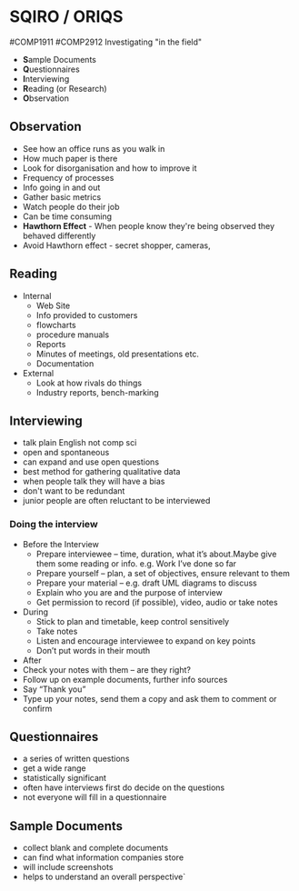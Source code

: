 # SQIRO / ORIQS
#COMP1911 #COMP2912 
Investigating "in the field"
- **S**ample Documents
- **Q**uestionnaires
- **I**nterviewing
- **R**eading (or Research)
- **O**bservation
## Observation
- See how an office runs as you walk in
- How much paper is there
- Look for disorganisation and how to improve it
- Frequency of processes
- Info going in and out
- Gather basic metrics
- Watch people do their job
- Can be time consuming
- **Hawthorn Effect** - When people know they're being observed they behaved differently
- Avoid Hawthorn effect - secret shopper, cameras, 
## Reading
- Internal
	- Web Site
	- Info provided to customers
	- flowcharts
	- procedure manuals
	- Reports
	- Minutes of meetings, old presentations etc.
	- Documentation
- External
	- Look at how rivals do things
	- Industry reports, bench-marking
## Interviewing
- talk plain English not comp sci
- open and spontaneous
- can expand and use open questions 
- best method for gathering qualitative data
- when people talk they will have a bias
- don't want to be redundant
- junior people are often reluctant to be interviewed
### Doing the interview
- Before the Interview
	- Prepare interviewee – time, duration, what it’s about.Maybe give them some reading or info. e.g. Work I’ve done so far
	- Prepare yourself – plan, a set of objectives, ensure relevant to them
	- Prepare your material – e.g. draft UML diagrams to discuss
	- Explain who you are and the purpose of interview
	- Get permission to record (if possible), video, audio or take notes
- During
	- Stick to plan and timetable, keep control sensitively
	- Take notes
	- Listen and encourage interviewee to expand on key points
	- Don’t put words in their mouth
- After
- Check your notes with them – are they right?
- Follow up on example documents, further info sources
- Say “Thank you”
- Type up your notes, send them a copy and ask them to comment or confirm
## Questionnaires
- a series of written questions
- get a wide range
- statistically significant
- often have interviews first do decide on the questions
- not everyone will fill in a questionnaire
## Sample Documents
- collect blank and complete documents
- can find what information companies store
- will include screenshots
- helps to understand an overall perspective`